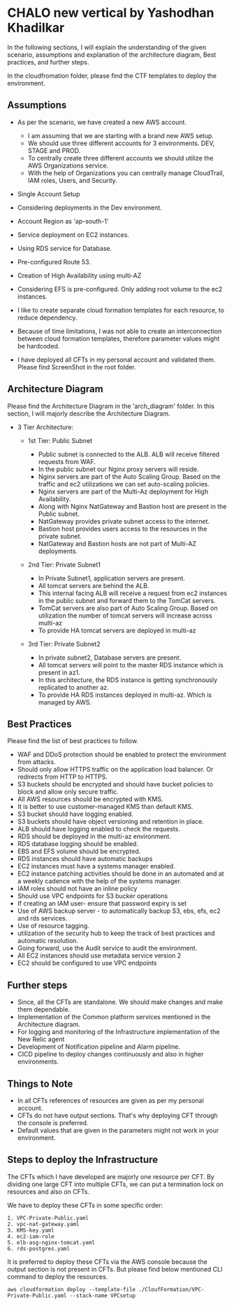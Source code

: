 
# CHALO new vertical by Yashodhan Khadilkar

In the following sections, I will explain the understanding of the given scenario, assumptions
and explanation of the architecture diagram, Best practices, and further steps. 

In the cloudfromation folder, please find the CTF templates to deploy the environment. 


## Assumptions

- As per the scenario, we have created a new AWS account. 
    
    - I am assuming that we are starting with a brand new AWS setup. 
    - We should use three different accounts for 3 environments. DEV, STAGE and PROD.
    - To centrally create three different accounts we should utilize the AWS Organizations service.
    - With the help of Organizations you can centrally manage CloudTrail, IAM roles, Users, and Security. 

- Single Account Setup
- Considering deployments in the Dev environment.
- Account Region as 'ap-south-1'
- Service deployment on EC2 instances.
- Using RDS service for Database. 
- Pre-configured Route 53. 
- Creation of High Availability using multi-AZ
- Considering EFS is pre-configured. Only adding root volume to the ec2 instances. 
- I like to create separate cloud formation templates for each resource, to reduce dependency.
- Because of time limitations, I was not able to create an interconnection between cloud formation templates, therefore parameter values might be hardcoded. 
- I have deployed all CFTs in my personal account and validated them. Please find ScreenShot in the root folder. 

    
## Architecture Diagram

Please find the Architecture Diagram in the 'arch_diagram' folder.
In this section, I will majorly describe the Architecture Diagram. 

- 3 Tier Architecture: 
    
    - 1st Tier: Public Subnet

        - Public subnet is connected to the ALB. ALB will receive filtered requests from WAF. 
        - In the public subnet our Nginx proxy servers will reside. 
        - Nginx servers are part of the Auto Scaling Group. Based on the traffic and ec2 utilizations we can set auto-scaling policies. 
        - Nginx servers are part of the Multi-Az deployment for High Availability. 
        - Along with Nginx NatGateway and Bastion host are present in the Public subnet. 
        - NatGateway provides private subnet access to the internet. 
        - Bastion host provides users access to the resources in the private subnet.
        - NatGateway and Bastion hosts are not part of Multi-AZ deployments. 

    - 2nd Tier: Private Subnet1

        - In Private Subnet1, application servers are present. 
        - All tomcat servers are behind the ALB.
        - This internal facing ALB will receive a request from ec2 instances in the public subnet and forward them to the TomCat servers. 
        - TomCat servers are also part of Auto Scaling Group. Based on utilization the number of tomcat servers will increase across multi-az
        - To provide HA tomcat servers are deployed in multi-az
    
    - 3rd Tier: Private Subnet2 

        - In private subnet2, Database servers are present. 
        - All tomcat servers will point to the master RDS instance which is present in az1. 
        - In this architecture, the RDS instance is getting synchronously replicated to another az. 
        - To provide HA RDS instances deployed in multi-az. Which is managed by AWS. 

    
## Best Practices

Please find the list of best practices to follow. 

- WAF and DDoS protection should be enabled to protect the environment from attacks.
- Should only allow HTTPS traffic on the application load balancer. Or redirects from HTTP to HTTPS.
- S3 buckets should be encrypted and should have bucket policies to block and allow only secure traffic. 
- All AWS resources should be encrypted with KMS. 
- It is better to use customer-managed KMS than default KMS. 
- S3 bucket should have logging enabled. 
- S3 buckets should have object versioning and retention in place.
- ALB should have logging enabled to check the requests. 
- RDS should be deployed in the multi-az environment. 
- RDS database logging should be enabled. 
- EBS and EFS volume should be encrypted. 
- RDS instances should have automatic backups
- EC2 instances must have a systems manager enabled. 
- EC2 instance patching activities should be done in an automated and at a weekly cadence with the help of the systems manager. 
- IAM roles should not have an inline policy
- Should use VPC endpoints for S3 bucker operations
- If creating an IAM user- ensure that password expiry is set
- Use of AWS backup server - to automatically backup S3, ebs, efs, ec2 and rds services. 
- Use of resource tagging. 
- utilization of the security hub to keep the track of best practices and automatic resolution. 
- Going forward, use the Audit service to audit the environment. 
- All EC2 instances should use metadata service version 2
- EC2 should be configured to use VPC endpoints


## Further steps

- Since, all the CFTs are standalone. We should make changes and make them dependable. 
- Implementation of the Common platform services mentioned in the Architecture diagram. 
- For logging and monitoring of the Infrastructure implementation of the New Relic agent
- Development of Notification pipeline and Alarm pipeline. 
- CICD pipeline to deploy changes continuously and also in higher environments. 

## Things to Note
- In all CFTs references of resources are given as per my personal account. 
- CFTs do not have output sections. That's why deploying CFT through the console is preferred. 
- Default values that are given in the parameters might not work in your environment. 

## Steps to deploy the Infrastructure

The CFTs which I have developed are majorly one resource per CFT. By dividing one large CFT into multiple CFTs, we can put a termination lock on resources and also on CFTs. 

We have to deploy these CFTs in some specific order: 
    
    1. VPC-Private-Public.yaml
    2. vpc-nat-gateway.yaml
    3. KMS-key.yaml
    4. ec2-iam-role
    5. elb-asg-nginx-tomcat.yaml
    6. rds-postgres.yaml

It is preferred to deploy these CFTs via the AWS console because the output section is not present in CFTs.  But please find below mentioned CLI command to deploy the resources. 

    aws cloudformation deploy --template-file ./CloufFormation/VPC-Private-Public.yaml --stack-name VPCsetup 
